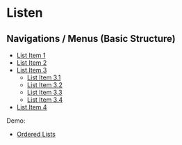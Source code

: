 # Listen
## Navigations / Menus (Basic Structure)
<nav>
    <ul>
        <li>
            <a href="#">List Item 1</a></li>
        <li>
            <a href="#">List Item 2</a></li>
        <li>
            <a href="#">List Item 3</a>
            <ul>
                <li>
                    <a href="#">List Item 3.1</a></li>
                <li>
                    <a href="#">List Item 3.2</a></li>
                <li>
                    <a href="#">List Item 3.3</a></li>
                <li>
                    <a href="#">List Item 3.4</a></li>
            </ul>
        </li>
        <li>
            <a href="#">List Item 4</a></li>
    </ul>
</nav>
    
Demo: 
- [Ordered Lists](/accessibility-crash-course/demo/list-ol) 
